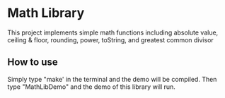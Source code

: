 # Math Library
This project implements simple math functions including absolute value, ceiling & floor, rounding, power, toString, and greatest common divisor

## How to use
Simply type "make' in the terminal and the demo will be compiled.
Then type "MathLibDemo" and the demo of this library will run.
